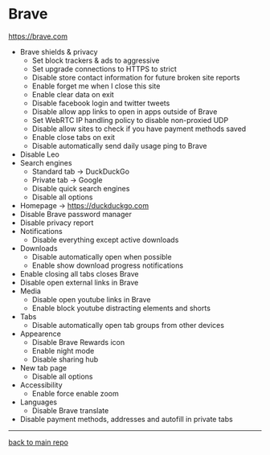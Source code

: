 # Brave
https://brave.com
- Brave shields & privacy
	- Set block trackers & ads to aggressive
	- Set upgrade connections to HTTPS to strict
	- Disable store contact information for future broken site reports
	- Enable forget me when I close this site
	- Enable clear data on exit
	- Disable facebook login and twitter tweets
	- Disable allow app links to open in apps outside of Brave
	- Set WebRTC IP handling policy to disable non-proxied UDP
	- Disable allow sites to check if you have payment methods saved
	- Enable close tabs on exit
	- Disable automatically send daily usage ping to Brave
- Disable Leo
- Search engines
	- Standard tab -> DuckDuckGo
	- Private tab -> Google
	- Disable quick search engines
	- Disable all options
- Homepage -> https://duckduckgo.com
- Disable Brave password manager
- Disable privacy report
- Notifications
	- Disable everything except active downloads
- Downloads
	- Disable automatically open when possible
	- Enable show download progress notifications
- Enable closing all tabs closes Brave
- Disable open external links in Brave
- Media
	- Disable open youtube links in Brave
	- Enable block youtube distracting elements and shorts
- Tabs
	- Disable automatically open tab groups from other devices
- Appearence
	- Disable Brave Rewards icon
	- Enable night mode
	- Disable sharing hub
- New tab page
	- Disable all options
- Accessibility
	- Enable force enable zoom
- Languages
	- Disable Brave translate
- Disable payment methods, addresses and autofill in private tabs

---
[back to main repo](android_settings_suggestions/README.md)

